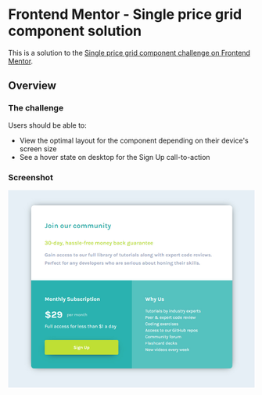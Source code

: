 # Frontend Mentor - Single price grid component solution

This is a solution to the [Single price grid component challenge on Frontend Mentor](https://www.frontendmentor.io/challenges/single-price-grid-component-5ce41129d0ff452fec5abbbc).


## Overview


### The challenge

Users should be able to:

- View the optimal layout for the component depending on their device's screen size
- See a hover state on desktop for the Sign Up call-to-action


### Screenshot

![](images\single_price_snapshot.jpg)
